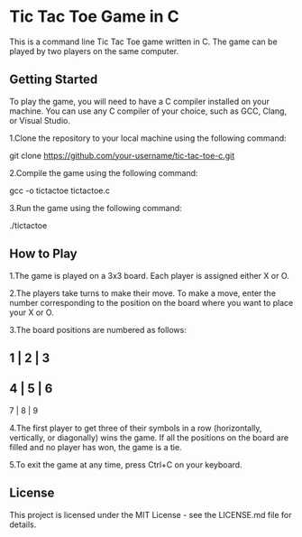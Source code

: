 
# Tic Tac Toe Game in C
This is a command line Tic Tac Toe game written in C. The game can be played by two players on the same computer.

## Getting Started
To play the game, you will need to have a C compiler installed on your machine. You can use any C compiler of your choice, such as GCC, Clang, or Visual Studio.

1.Clone the repository to your local machine using the following command:

git clone https://github.com/your-username/tic-tac-toe-c.git

2.Compile the game using the following command:

 gcc -o tictactoe tictactoe.c

3.Run the game using the following command:

 ./tictactoe


## How to Play
1.The game is played on a 3x3 board. Each player is assigned either X or O.

2.The players take turns to make their move. To make a move, enter the number corresponding to the position on the board where you want to place your X or O.

3.The board positions are numbered as follows:

1 | 2 | 3
---------
4 | 5 | 6
---------
7 | 8 | 9

4.The first player to get three of their symbols in a row (horizontally, vertically, or diagonally) wins the game. If all the positions on the board are filled and no player has won, the game is a tie.

5.To exit the game at any time, press Ctrl+C on your keyboard.

## License
This project is licensed under the MIT License - see the LICENSE.md file for details.



